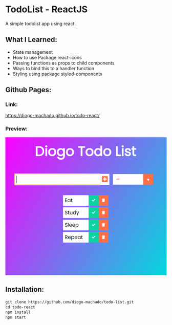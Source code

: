 # TodoList - ReactJS

A simple todolist app using react.

## What I Learned:

- State management
- How to use Package react-icons
- Passing functions as props to child components
- Ways to bind this to a handler function
- Styling using package styled-components

## Github Pages:

### Link:

https://diogo-machado.github.io/todo-react/

### Preview:

![alt text](app-preview.PNG 'Preview Image')

## Installation:

```
git clone https://github.com/diogo-machado/todo-list.git
cd todo-react
npm install
npm start
```
